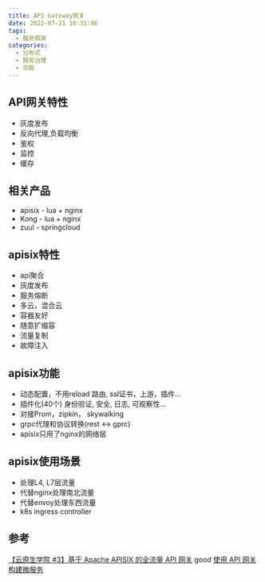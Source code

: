 ```yaml
---
title: API Gateway网关
date: 2022-07-21 10:31:46
tags:
  - 服务框架
categories: 
  - 分布式
  - 服务治理
  - 功能    
---
```


<p></p>
<!-- more -->

## API网关特性
+ 灰度发布
+ 反向代理,负载均衡
+ 鉴权
+ 监控
+ 缓存

## 相关产品
+ apisix - lua + nginx
+ Kong - lua + nginx
+ zuul - springcloud

## apisix特性
+ api聚合
+ 灰度发布
+ 服务熔断
+ 多云，混合云
+ 容器友好
+ 随意扩缩容
+ 流量复制
+ 故障注入

## apisix功能
+ 动态配置，不用reload
  路由, ssl证书，上游，插件...
+ 插件化(40个)
  身份验证, 安全, 日志, 可观察性...  
+ 对接Prom，zipkin， skywalking
+ grpc代理和协议转换(rest <-> gprc)
+ apisix只用了nginx的网络层

## apisix使用场景
+ 处理L4, L7层流量
+ 代替nginx处理南北流量
+ 代替envoy处理东西流量
+ k8s ingress controller

## 参考
[【云原生学院 #3】基于 Apache APISIX 的全流量 API 网关](https://www.bilibili.com/video/BV1Gt4y1q7qC?vd_source=f6e8c1128f9f264c5ab8d9411a644036) good
[使用 API 网关构建微服务](https://www.infoq.cn/article/construct-micro-service-using-api-gateway/)

